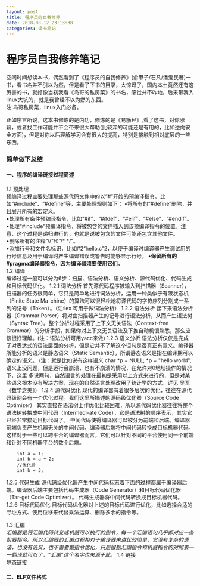 ```yaml
---
layout: post
title: 程序员的自我修养
date: 2018-08-12 23:13:38
categories: 读书笔记
---
```

# 程序员自我修养笔记

空闲时间想读本书，偶然看到了《程序员的自我修养》(俞甲子/石凡/潘爱民著)一书，看书名并不引以为然，但是看了下书的目录，太惊讶了，国内本土竟然还有这厉害的书，就好像当初我看《鸟哥的私房菜》的书名，感觉并不咋地，后来带我入linux大坑的，就是我曾经不以为然的东西。  
注:鸟哥私房菜，linux入门必备。

正如序言所说，这本书修炼的是内功，修炼的是《易筋经》,看了这书，对你涨薪，或者找工作可能并不会带来很大帮助(比较深的可能还是有用的，比如逆向安全方面)，但是对你以后理解学习会有很大的提高，特别是接触到相对底层的一些东西。  

<!--more-->
###  简单做下总结

####  一、程序的编译链接过程简述  
1.1 预处理   
       预编译过程主要处理那些源代码文件中的以“#”开始的预编译指令。比如“#include”、“#define”等，主要处理规则如下： 
		         •将所有的“#define”删除，并且展开所有的宏定义。   
		          •处理所有条件预编译指令，比如“#if”、“#ifdef”、“#elif”、“#else”、“#endif”。   
		          •处理“#include”预编译指令，将被包含的文件插入到该预编译指令的位置。注意，这个过程是递归进行的，也就是说被包含的文件可能还包含其他文件。   
		          •删除所有的注释“//”和“/* */”。   
		          •添加行号和文件名标识，比如#2“hello.c”2，以便于编译时编译器产生调试用的行号信息及用于编译时产生编译错误或警告时能够显示行号。 
		          **•保留所有的#pragma编译器指令，因为编译器须要使用它们。**  
1.2 编译  
		    编译过程一般可以分为6步：扫描、语法分析、语义分析、源代码优化、代码生成和目标代码优化。
			1.2.1 词法分析
			首先源代码程序被输入到扫描器（Scanner），扫描器的任务很简单，它只是简单地进行词法分析，运用一种类似于有限状态机（Finite State Ma-chine）的算法可以很轻松地将源代码的字符序列分割成一系列的记号（Token）。（注:lex 可用于做词法分析）
			1.2.2 语法分析
			接下来语法分析器（Grammar Parser）将对由扫描器产生的记号进行语法分析，从而产生语法树（Syntax Tree）。整个分析过程采用了上下文无关语法（Context-free Grammar）的分析手段，如果你对上下文无关语法及下推自动机很熟悉，那么应该很好理解。(注：语法分析可用yacc来做)
			1.2.3 语义分析
				语法分析仅仅是完成了对表达式的语法层面的分析，但是它并不了解这个语句是否真正有意义。编译器所能分析的语义是静态语义（Static Semantic），所谓静态语义是指在编译期可以确定的语义。
				(注：就是比如说有这样语义 char *p = NULL; *p = "hello world", 语义上没问题，但是运行会崩溃，也有不崩溃的情况，在允许对0地址操作的情况下，这里 多说两句，自然语言的处理在最初是采用以上方式来进行的，但是对某些语义根本没有解决方案，现在的自然语言处理改用了统计学的方式，详见 吴军《数学之美》）
			1.2.4 源代码优化
			现代的编译器有着很多层次的优化，往往在源代码级别会有一个优化过程。我们这里所描述的源码级优化器（Source Code Optimizer）
			其实直接在语法树上作优化比较困难，所以源代码优化器往往将整个语法树转换成中间代码（Intermedi-ate Code），它是语法树的顺序表示，其实它已经非常接近目标代码了。
			中间代码使得编译器可以被分为前端和后端。编译器前端负责产生机器无关的中间代码，编译器后端将中间代码转换成目标机器代码。这样对于一些可以跨平台的编译器而言，它们可以针对不同的平台使用同一个前端和针对不同机器平台的数个后端。
```clean
	int a = 1;
	int b = a + 2;
	//优化后
	int b = 3;
```
1.2.5 代码生成
源代码级优化器产生中间代码标志着下面的过程都属于编译器后端。编译器后端主要包括代码生成器（Code Generator）和目标代码优化器（Tar-get Code Optimizer）。
代码生成器将中间代码转换成目标机器代码。
1.2.6 目标代码优化
目标代码优化器对上述的目标代码进行优化，比如选择合适的寻址方式、使用位移来代替乘法运算、删除多余的指令等。

 1.3 汇编  
            *汇编器是将汇编代码转变成机器可以执行的指令，每一个汇编语句几乎都对应一条机器指令。所以汇编器的汇编过程相对于编译器来讲比较简单，它没有复杂的语法，也没有语义，也不需要做指令优化，只是根据汇编指令和机器指令的对照表一一翻译就可以了，“汇编”这个名字也来源于此。*
1.4 链接  
		静态链接
    
####  二、ELF文件格式 

